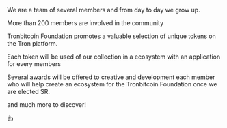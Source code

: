 We are a team of several members and from day to day we grow up.

More than 200 members are involved in the community

Tronbitcoin Foundation promotes a valuable selection of unique tokens on the Tron platform. 

Each token will be used of our collection in a ecosystem with an application for every members


Several awards will be offered to creative and development each member  who will help create an ecosystem for the Tronbitcoin Foundation once we are elected SR.

and much more to discover!

👍
